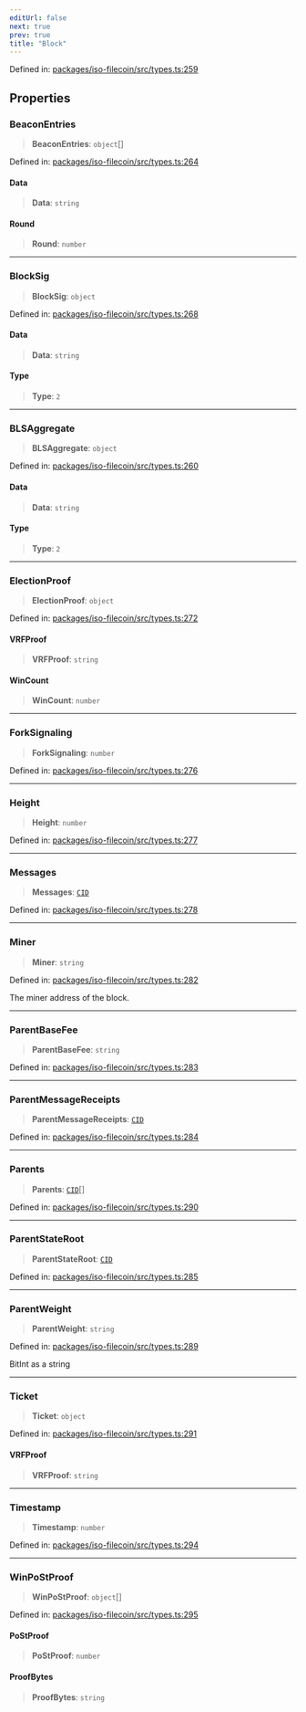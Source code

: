```yaml
---
editUrl: false
next: true
prev: true
title: "Block"
---
```


Defined in: [packages/iso-filecoin/src/types.ts:259](https://github.com/hugomrdias/filecoin/blob/main/packages/iso-filecoin/src/types.ts#L259)

## Properties

### BeaconEntries

> **BeaconEntries**: `object`[]

Defined in: [packages/iso-filecoin/src/types.ts:264](https://github.com/hugomrdias/filecoin/blob/main/packages/iso-filecoin/src/types.ts#L264)

#### Data

> **Data**: `string`

#### Round

> **Round**: `number`

***

### BlockSig

> **BlockSig**: `object`

Defined in: [packages/iso-filecoin/src/types.ts:268](https://github.com/hugomrdias/filecoin/blob/main/packages/iso-filecoin/src/types.ts#L268)

#### Data

> **Data**: `string`

#### Type

> **Type**: `2`

***

### BLSAggregate

> **BLSAggregate**: `object`

Defined in: [packages/iso-filecoin/src/types.ts:260](https://github.com/hugomrdias/filecoin/blob/main/packages/iso-filecoin/src/types.ts#L260)

#### Data

> **Data**: `string`

#### Type

> **Type**: `2`

***

### ElectionProof

> **ElectionProof**: `object`

Defined in: [packages/iso-filecoin/src/types.ts:272](https://github.com/hugomrdias/filecoin/blob/main/packages/iso-filecoin/src/types.ts#L272)

#### VRFProof

> **VRFProof**: `string`

#### WinCount

> **WinCount**: `number`

***

### ForkSignaling

> **ForkSignaling**: `number`

Defined in: [packages/iso-filecoin/src/types.ts:276](https://github.com/hugomrdias/filecoin/blob/main/packages/iso-filecoin/src/types.ts#L276)

***

### Height

> **Height**: `number`

Defined in: [packages/iso-filecoin/src/types.ts:277](https://github.com/hugomrdias/filecoin/blob/main/packages/iso-filecoin/src/types.ts#L277)

***

### Messages

> **Messages**: [`CID`](/api/iso-filecoin/types/type-aliases/cid/)

Defined in: [packages/iso-filecoin/src/types.ts:278](https://github.com/hugomrdias/filecoin/blob/main/packages/iso-filecoin/src/types.ts#L278)

***

### Miner

> **Miner**: `string`

Defined in: [packages/iso-filecoin/src/types.ts:282](https://github.com/hugomrdias/filecoin/blob/main/packages/iso-filecoin/src/types.ts#L282)

The miner address of the block.

***

### ParentBaseFee

> **ParentBaseFee**: `string`

Defined in: [packages/iso-filecoin/src/types.ts:283](https://github.com/hugomrdias/filecoin/blob/main/packages/iso-filecoin/src/types.ts#L283)

***

### ParentMessageReceipts

> **ParentMessageReceipts**: [`CID`](/api/iso-filecoin/types/type-aliases/cid/)

Defined in: [packages/iso-filecoin/src/types.ts:284](https://github.com/hugomrdias/filecoin/blob/main/packages/iso-filecoin/src/types.ts#L284)

***

### Parents

> **Parents**: [`CID`](/api/iso-filecoin/types/type-aliases/cid/)[]

Defined in: [packages/iso-filecoin/src/types.ts:290](https://github.com/hugomrdias/filecoin/blob/main/packages/iso-filecoin/src/types.ts#L290)

***

### ParentStateRoot

> **ParentStateRoot**: [`CID`](/api/iso-filecoin/types/type-aliases/cid/)

Defined in: [packages/iso-filecoin/src/types.ts:285](https://github.com/hugomrdias/filecoin/blob/main/packages/iso-filecoin/src/types.ts#L285)

***

### ParentWeight

> **ParentWeight**: `string`

Defined in: [packages/iso-filecoin/src/types.ts:289](https://github.com/hugomrdias/filecoin/blob/main/packages/iso-filecoin/src/types.ts#L289)

BitInt as a string

***

### Ticket

> **Ticket**: `object`

Defined in: [packages/iso-filecoin/src/types.ts:291](https://github.com/hugomrdias/filecoin/blob/main/packages/iso-filecoin/src/types.ts#L291)

#### VRFProof

> **VRFProof**: `string`

***

### Timestamp

> **Timestamp**: `number`

Defined in: [packages/iso-filecoin/src/types.ts:294](https://github.com/hugomrdias/filecoin/blob/main/packages/iso-filecoin/src/types.ts#L294)

***

### WinPoStProof

> **WinPoStProof**: `object`[]

Defined in: [packages/iso-filecoin/src/types.ts:295](https://github.com/hugomrdias/filecoin/blob/main/packages/iso-filecoin/src/types.ts#L295)

#### PoStProof

> **PoStProof**: `number`

#### ProofBytes

> **ProofBytes**: `string`
